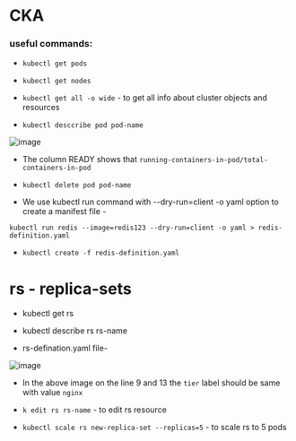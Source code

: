 # CKA

### useful commands:

- `kubectl get pods`

- `kubectl get nodes`

- `kubectl get all -o wide` - to get all info about cluster objects and resources

- `kubectl desccribe pod pod-name` 

![image](https://github.com/Omkar0114/CKA-prep/assets/88308267/0b3c7532-f5b6-4118-8b26-f69a34a62eb1)

- The column READY shows that `running-containers-in-pod/total-containers-in-pod`

- `kubectl delete pod pod-name`

- We use kubectl run command with --dry-run=client -o yaml option to create a manifest file -
 
 `kubectl run redis --image=redis123 --dry-run=client -o yaml > redis-definition.yaml`
 
 - `kubectl create -f redis-definition.yaml`

# rs - replica-sets

- kubectl get rs 

- kubectl describe rs rs-name

- rs-defination.yaml file- 
 
![image](https://github.com/Omkar0114/CKA-prep/assets/88308267/27c71a3f-dd22-4c1e-a2ad-9212f4f8d3db)

- In the above image on the line 9 and 13 the `tier` label should be same with value `nginx`


- `k edit rs rs-name` - to edit rs resource

- `kubectl scale rs new-replica-set --replicas=5` - to scale rs to 5 pods

